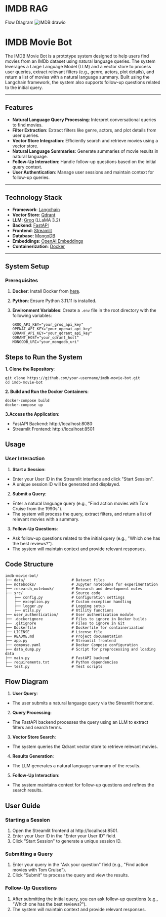 # IMDB RAG

Flow DIagram
![IMDB drawio](https://github.com/user-attachments/assets/a5f9000f-8f85-482b-ae10-6965d4e45c26)

# IMDB Movie Bot

The IMDB Movie Bot is a prototype system designed to help users find movies from an IMDb dataset using natural language queries. The system leverages a Large Language Model (LLM) and a vector store to process user queries, extract relevant filters (e.g., genre, actors, plot details), and return a list of movies with a natural language summary. Built using the Langchain framework, the system also supports follow-up questions related to the initial query.

---

## **Features**

- **Natural Language Query Processing**: Interpret conversational queries to find movies.
- **Filter Extraction**: Extract filters like genre, actors, and plot details from user queries.
- **Vector Store Integration**: Efficiently search and retrieve movies using a vector store.
- **Natural Language Summaries**: Generate summaries of movie results in natural language.
- **Follow-Up Interaction**: Handle follow-up questions based on the initial query context.
- **User Authentication**: Manage user sessions and maintain context for follow-up queries.

---

## **Technology Stack**

- **Framework**: [Langchain](https://www.langchain.com/)
- **Vector Store**: [Qdrant](https://qdrant.tech/)
- **LLM**: [Groq](https://groq.com/) (LLaMA 3.2)
- **Backend**: [FastAPI](https://fastapi.tiangolo.com/)
- **Frontend**: [Streamlit](https://streamlit.io/)
- **Database**: [MongoDB](https://www.mongodb.com/)
- **Embeddings**: [OpenAI Embeddings](https://platform.openai.com/docs/guides/embeddings)
- **Containerization**: [Docker](https://www.docker.com/)

---

## **System Setup**

### **Prerequisites**

1. **Docker**: Install Docker from [here](https://docs.docker.com/get-docker/).
2. **Python**: Ensure Python 3.11.11 is installed.
3. **Environment Variables**: Create a `.env` file in the root directory with the following variables:

   ```env
   GROQ_API_KEY="your_groq_api_key"
   OPENAI_API_KEY="your_openai_api_key"
   QDRANT_API_KEY="your_qdrant_api_key"
   QDRANT_HOST="your_qdrant_host"
   MONGODB_URI="your_mongodb_uri"

## Steps to Run the System
**1. Clone the Repository**:

```
git clone https://github.com/your-username/imdb-movie-bot.git
cd imdb-movie-bot
```

**2. Build and Run the Docker Containers**:

```
docker-compose build
docker-compose up
```
**3.Access the Application**:
- FastAPI Backend: http://localhost:8080
- Streamlit Frontend: http://localhost:8501

## Usage
### User Interaction
1. **Start a Session**:
- Enter your User ID in the Streamlit interface and click "Start Session".
- A unique session ID will be generated and displayed.

2. **Submit a Query**:
- Enter a natural language query (e.g., "Find action movies with Tom Cruise from the 1990s").
- The system will process the query, extract filters, and return a list of relevant movies with a summary.

3. **Follow-Up Questions**:
- Ask follow-up questions related to the initial query (e.g., "Which one has the best reviews?").
- The system will maintain context and provide relevant responses.

## Code Structure

```
imdb-movie-bot/
├── data/                     # Dataset files
├── notebooks/                # Jupyter notebooks for experimentation
├── research_notebook/        # Research and development notes
├── src/                      # Source code
│   ├── config.py             # Configuration settings
│   ├── exception.py          # Custom exception handling
│   ├── logger.py             # Logging setup
│   ├── utils.py              # Utility functions
├── user_authentication/      # User authentication module
├── .dockerignore             # Files to ignore in Docker builds
├── .gitignore                # Files to ignore in Git
├── Dockerfile                # Dockerfile for containerization
├── LICENSE                   # License file
├── README.md                 # Project documentation
├── app.py                    # Streamlit frontend
├── compose.yaml              # Docker Compose configuration
├── data_dump.py              # Script for preprocessing and loading data
├── main.py                   # FastAPI backend
├── requirements.txt          # Python dependencies
└── test.py                   # Test scripts
```

## Flow Diagram
1. **User Query**:
- The user submits a natural language query via the Streamlit frontend.

2. **Query Processing**:
- The FastAPI backend processes the query using an LLM to extract filters and search terms.

3. **Vector Store Search**:
- The system queries the Qdrant vector store to retrieve relevant movies.

4. **Results Generation**:
- The LLM generates a natural language summary of the results.

5. **Follow-Up Interaction**:
- The system maintains context for follow-up questions and refines the search results.

## User Guide
### Starting a Session
1. Open the Streamlit frontend at http://localhost:8501.
2. Enter your User ID in the "Enter your User ID" field.
3. Click "Start Session" to generate a unique session ID.

### Submitting a Query
1. Enter your query in the "Ask your question" field (e.g., "Find action movies with Tom Cruise").
2. Click "Submit" to process the query and view the results.

### Follow-Up Questions
1. After submitting the initial query, you can ask follow-up questions (e.g., "Which one has the best reviews?").
2. The system will maintain context and provide relevant responses.

